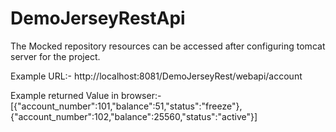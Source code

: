 # DemoJerseyRestApi

The Mocked repository resources can be accessed after configuring tomcat server for the project. 

Example URL:-
http://localhost:8081/DemoJerseyRest/webapi/account 

Example returned Value in browser:- 
[{"account_number":101,"balance":51,"status":"freeze"},{"account_number":102,"balance":25560,"status":"active"}]
